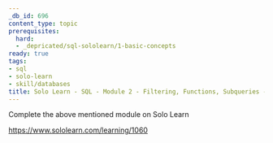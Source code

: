 ```yaml
---
_db_id: 696
content_type: topic
prerequisites:
  hard:
  - _depricated/sql-sololearn/1-basic-concepts
ready: true
tags:
- sql
- solo-learn
- skill/databases
title: Solo Learn - SQL - Module 2 - Filtering, Functions, Subqueries - Depreciated
---
```


Complete the above mentioned module on Solo Learn

https://www.sololearn.com/learning/1060